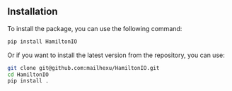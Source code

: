 ## Installation

To install the package, you can use the following command:

```bash
pip install HamiltonIO

```

Or if you want to install the latest version from the repository, you can use:

```bash
git clone git@github.com:mailhexu/HamiltonIO.git
cd HamiltonIO
pip install .
```





